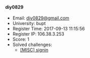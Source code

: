 #### diy0829  

* Email: diy0829@gmail.com  
* University: bupt  
* Register Time: 2017-09-13 11:15:56  
* Register IP: 106.38.3.253  
* Score: 1  
* Solved challenges: 
  * [[MISC] signin](https://github.com/SniperOJ/Challenges/blob/master/web/signin.json)  
